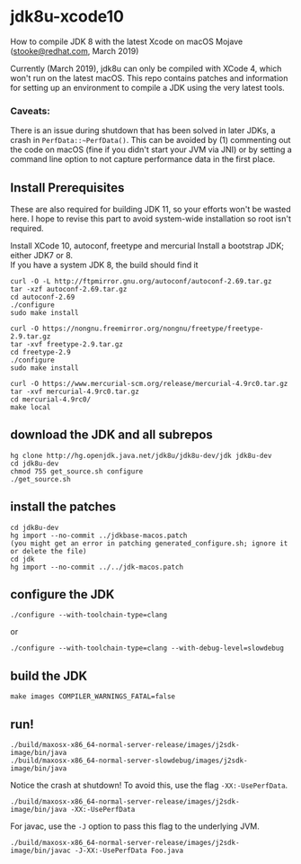# jdk8u-xcode10

How to compile JDK 8 with the latest Xcode on macOS Mojave
(stooke@redhat.com, March 2019)

Currently (March 2019), jdk8u can only be compiled with XCode 4, which won't run on the latest macOS.
This repo contains patches and information for setting up an environment to compile a JDK using the very latest tools.

### Caveats:
There is an issue during shutdown that has been solved in later JDKs, a crash in `PerfData::~PerfData()`.
This can be avoided by (1) commenting out the code on macOS (fine if you didn't start your JVM via JNI)
or by setting a command line option to not capture performance data in the first place.


## Install Prerequisites

These are also required for building JDK 11, so your efforts won't be wasted here.
I hope to revise this part to avoid system-wide installation so root isn't required.

Install XCode 10, autoconf, freetype and mercurial
Install a bootstrap JDK; either JDK7 or 8.  
If you have a system JDK 8, the build should find it

```
curl -O -L http://ftpmirror.gnu.org/autoconf/autoconf-2.69.tar.gz
tar -xzf autoconf-2.69.tar.gz
cd autoconf-2.69
./configure
sudo make install

curl -O https://nongnu.freemirror.org/nongnu/freetype/freetype-2.9.tar.gz
tar -xvf freetype-2.9.tar.gz
cd freetype-2.9
./configure
sudo make install

curl -O https://www.mercurial-scm.org/release/mercurial-4.9rc0.tar.gz
tar -xvf mercurial-4.9rc0.tar.gz
cd mercurial-4.9rc0/
make local
```

## download the JDK and all subrepos

```
hg clone http://hg.openjdk.java.net/jdk8u/jdk8u-dev/jdk jdk8u-dev
cd jdk8u-dev
chmod 755 get_source.sh configure
./get_source.sh
```

## install the patches

```
cd jdk8u-dev
hg import --no-commit ../jdkbase-macos.patch
(you might get an error in patching generated_configure.sh; ignore it or delete the file)
cd jdk
hg import --no-commit ../../jdk-macos.patch
```

## configure the JDK

```
./configure --with-toolchain-type=clang
```
or 

```
./configure --with-toolchain-type=clang --with-debug-level=slowdebug
```

## build the JDK

```
make images COMPILER_WARNINGS_FATAL=false
```

## run!

```
./build/maxosx-x86_64-normal-server-release/images/j2sdk-image/bin/java
./build/maxosx-x86_64-normal-server-slowdebug/images/j2sdk-image/bin/java
```

Notice the crash at shutdown!
To avoid this, use the flag `-XX:-UsePerfData`.
```
./build/maxosx-x86_64-normal-server-release/images/j2sdk-image/bin/java -XX:-UsePerfData
```

For javac, use the `-J` option to pass this flag to the underlying JVM.
```
./build/maxosx-x86_64-normal-server-release/images/j2sdk-image/bin/javac -J-XX:-UsePerfData Foo.java
```

